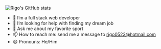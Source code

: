 ![Rigo's GitHub stats](https://github-readme-stats.vercel.app/api?username=rigo0523&show_icons=true&theme=radical)

- 👯 I’m a full stack web developer 
- 🤔 I’m looking for help with finding my dream job
- 💬 Ask me about my favorite sport 
- 📫 How to reach me: send me a message to rigo0523@hotmail.com 
- 😄 Pronouns: He/Him

